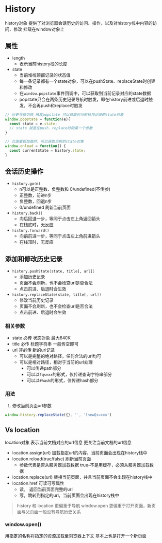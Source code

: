 # History

history对象
提供了对浏览器会话历史的访问、操作，以及对history栈中内容的访问、修改
挂载在window对象上

## 属性

+ length
  + 表示当前history栈的长度
+ state
  + 当前堆栈顶部记录的状态值
  + 每一条记录都有一个state对象，可以在pushState、replaceState时创建和修改
  + 在`window.popstate`事件回调中，可以获取到当前记录对应的state数据
  + popstate只会在两条历史记录导航时触发，即在history前进或后退时触发，不会再push和replace时触发

```js
// 历史导航切换 触发popstate 可以获取到当前栈顶记录的state对象
window.popstate = function(e){
  const state = e.state;
  // state 就是在push、replace时的第一个参数
}

// 页面重新加载时，可以获取当前的state对象
window.onload = function() {
  const currentState = history.state;
}
```

## 会话历史操作

+ `history.go(n)`
  + n可以是正整数、负整数和 0/undefined(不传参)
  + 正整数，前进n步
  + 负整数，回退n步
  + 0/undefined 刷新当前页面
+ `history.back()`
  + 向后回退一步，等同于点击左上角返回箭头
  + 在栈底时，无反应
+ `history.forward()`
  + 向前前进一步，等同于点击左上角前进箭头
  + 在栈顶时，无反应

## 添加和修改历史记录

+ `history.pushState(state, title[, url])`
  + 添加历史记录
  + 页面不会刷新，也不会检查url是否合法
  + 点击前进、后退时会生效
+ `history.replaceState(state, title[, url])`
  + 修改当前历史记录
  + 页面不会刷新，也不会检查url是否合法
  + 点击前进、后退时会生效

### 相关参数

+ state 必传  状态对象 最大640K
+ title 必传  标题字符串 一般传空即可
+ url 非必传 新的url记录
  + 可以是完整的绝对路径，任何合法的url均可
  + 可以是相对路径，相对于当前的url处理
    + 可以传递path部分
    + 可以以`?qs=xx`的形式，仅传递查询字符串部分
    + 可以以`#hash`的形式，仅传递hash部分

### 用法

1. 修改当前页面url参数

```js
window.history.replaceState({}, '', '?newQs=xxx')

```

## Vs location

location对象 表示当前文档对应的url信息
更关注当前文档的url信息

+ location.assign(url) 加载指定url的内容，当前页面会出现在history栈中
+ location.reload(true/false) 刷新当前页面
  + 参数代表是否从服务器加载数据 true-不是用缓存，必须从服务器加载数据
+ location.replace(url) 替换当前页面，并且当前页面不会出现在history栈中
+ location.href 可读可写属性
  + 读， 返回当前页面完整的url
  + 写，跳转到指定的url，当前页面会出现在history栈中

> history 和 location 更偏重于导航
> window.open 更偏重于打开页面，新页面与父页面一般没有导航历史关系

### window.open()

用指定的名称将指定的资源加载至浏览器上下文
基本上也是打开一个新页面
